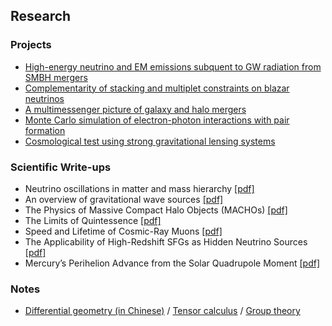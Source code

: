 ## Research

### Projects
* [High-energy neutrino and EM emissions subquent to GW radiation from SMBH mergers](https://yuan-cc.github.io/research/smbh_mergers.html)
* [Complementarity of stacking and multiplet constraints on blazar neutrinos](https://yuan-cc.github.io/research/complementarity.html)
* [A multimessenger picture of galaxy and halo mergers](https://yuan-cc.github.io/research/gal_mergers.html)
* [Monte Carlo simulation of electron-photon interactions with pair formation](https://yuan-cc.github.io/research/e_gamma_interactions.html)
* [Cosmological test using strong gravitational lensing systems](https://yuan-cc.github.io/research/cosmological_test.html)

### Scientific Write-ups
* Neutrino oscillations in matter and mass hierarchy [[pdf]](https://yuan-cc.github.io/research/files/neutrino_matter.pdf)
* An overview of gravitational wave sources [[pdf]](https://yuan-cc.github.io/research/files/GW_sources.pdf)
* The Physics of Massive Compact Halo Objects (MACHOs) [[pdf]](https://yuan-cc.github.io/research/files/machos.pdf)
* The Limits of Quintessence [[pdf]](https://yuan-cc.github.io/research/files/quin.pdf)
* Speed and Lifetime of Cosmic-Ray Muons [[pdf]](https://yuan-cc.github.io/research/files/muon_speed.pdf)
* The Applicability of High-Redshift SFGs as Hidden Neutrino Sources [[pdf]](https://yuan-cc.github.io/research/files/high_z_sources.pdf)
* Mercury’s Perihelion Advance from the Solar Quadrupole Moment [[pdf]](https://yuan-cc.github.io/research/files/mercury.pdf)

### Notes
* [Differential geometry (in Chinese)](https://yuan-cc.github.io/research/files/differential_geometry.pdf) / [Tensor calculus](https://yuan-cc.github.io/research/files/tensors.pdf) / [Group theory](https://yuan-cc.github.io/research/files/group_theory.pdf) 
